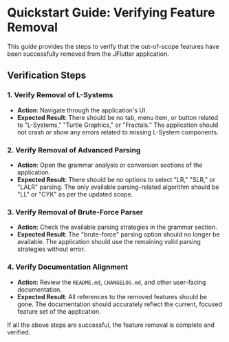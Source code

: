 # Quickstart Guide: Verifying Feature Removal

This guide provides the steps to verify that the out-of-scope features have been successfully removed from the JFlutter application.

## Verification Steps

### 1. Verify Removal of L-Systems
- **Action**: Navigate through the application's UI.
- **Expected Result**: There should be no tab, menu item, or button related to "L-Systems," "Turtle Graphics," or "Fractals." The application should not crash or show any errors related to missing L-System components.

### 2. Verify Removal of Advanced Parsing
- **Action**: Open the grammar analysis or conversion sections of the application.
- **Expected Result**: There should be no options to select "LR," "SLR," or "LALR" parsing. The only available parsing-related algorithm should be "LL" or "CYK" as per the updated scope.

### 3. Verify Removal of Brute-Force Parser
- **Action**: Check the available parsing strategies in the grammar section.
- **Expected Result**: The "brute-force" parsing option should no longer be available. The application should use the remaining valid parsing strategies without error.

### 4. Verify Documentation Alignment
- **Action**: Review the `README.md`, `CHANGELOG.md`, and other user-facing documentation.
- **Expected Result**: All references to the removed features should be gone. The documentation should accurately reflect the current, focused feature set of the application.

If all the above steps are successful, the feature removal is complete and verified.
